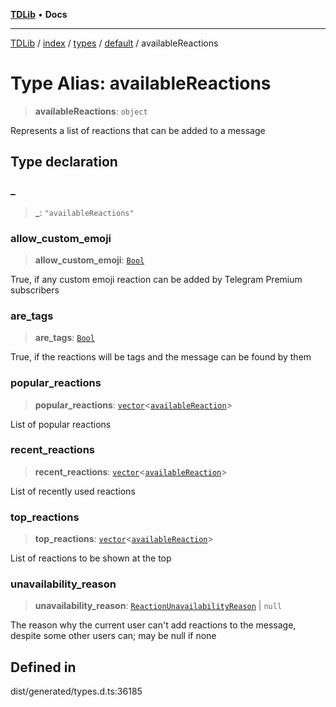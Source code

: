 [**TDLib**](../../../../../../README.md) • **Docs**

***

[TDLib](../../../../../../modules.md) / [index](../../../../../README.md) / [types](../../../README.md) / [default](../README.md) / availableReactions

# Type Alias: availableReactions

> **availableReactions**: `object`

Represents a list of reactions that can be added to a message

## Type declaration

### \_

> **\_**: `"availableReactions"`

### allow\_custom\_emoji

> **allow\_custom\_emoji**: [`Bool`](Bool.md)

True, if any custom emoji reaction can be added by Telegram Premium subscribers

### are\_tags

> **are\_tags**: [`Bool`](Bool.md)

True, if the reactions will be tags and the message can be found by them

### popular\_reactions

> **popular\_reactions**: [`vector`](vector.md)\<[`availableReaction`](availableReaction-1.md)\>

List of popular reactions

### recent\_reactions

> **recent\_reactions**: [`vector`](vector.md)\<[`availableReaction`](availableReaction-1.md)\>

List of recently used reactions

### top\_reactions

> **top\_reactions**: [`vector`](vector.md)\<[`availableReaction`](availableReaction-1.md)\>

List of reactions to be shown at the top

### unavailability\_reason

> **unavailability\_reason**: [`ReactionUnavailabilityReason`](ReactionUnavailabilityReason.md) \| `null`

The reason why the current user can't add reactions to the message, despite some other users can; may be null if none

## Defined in

dist/generated/types.d.ts:36185
